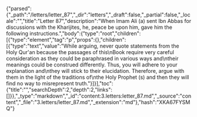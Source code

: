 {"parsed":{"_path":"/letters/letter_87","_dir":"letters","_draft":false,"_partial":false,"_locale":"","title":"Letter 87","description":"When Imam Ali (a) sent Ibn Abbas for discussions with the Kharijites, he, peace be upon him, gave him the following instructions.","body":{"type":"root","children":[{"type":"element","tag":"p","props":{},"children":[{"type":"text","value":"While arguing, never quote statements from the Holy Qur'an because the passages of this\nBook require very careful consideration as they could be paraphrased in various ways and\ntheir meanings could be construed differently. Thus, you will adhere to your explanation and\nthey will stick to their elucidation. Therefore, argue with them in the light of the traditions of\nthe Holy Prophet (s) and then they will find no way to misrepresent truth."}]}],"toc":{"title":"","searchDepth":2,"depth":2,"links":[]}},"_type":"markdown","_id":"content:3.letters:letter_87.md","_source":"content","_file":"3.letters/letter_87.md","_extension":"md"},"hash":"XKA67FYSMQ"}